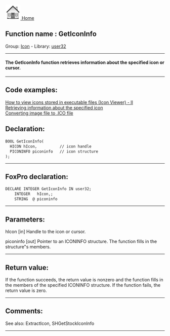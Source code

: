 [<img src="../../images/home.png"> Home ](https://github.com/VFPX/Win32API)  

## Function name : GetIconInfo
Group: [Icon](../../functions_group.md#Icon)  -  Library: [user32](../../libraries.md#user32)  
***  


#### The GetIconInfo function retrieves information about the specified icon or cursor.
***  


## Code examples:
[How to view icons stored in executable files (Icon Viewer) - II](../../samples/sample_019.md)  
[Retrieving information about the specified icon](../../samples/sample_206.md)  
[Converting image file to .ICO file](../../samples/sample_503.md)  

## Declaration:
```foxpro  
BOOL GetIconInfo(
  HICON hIcon,          // icon handle
  PICONINFO piconinfo   // icon structure
);  
```  
***  


## FoxPro declaration:
```foxpro  
DECLARE INTEGER GetIconInfo IN user32;
	INTEGER   hIcon,;
	STRING  @ piconinfo  
```  
***  


## Parameters:
hIcon 
[in] Handle to the icon or cursor. 

piconinfo 
[out] Pointer to an ICONINFO structure. The function fills in the structure"s members.   
***  


## Return value:
If the function succeeds, the return value is nonzero and the function fills in the members of the specified ICONINFO structure. If the function fails, the return value is zero.   
***  


## Comments:
See also: ExtractIcon, SHGetStockIconInfo   
  
***  

